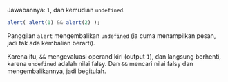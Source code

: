 Jawabannya: `1`, dan kemudian `undefined`.

```js run
alert( alert(1) && alert(2) );
```

Panggilan `alert` mengembalikan `undefined` (ia cuma menampilkan pesan, jadi tak ada kembalian berarti).

Karena itu, `&&` mengevaluasi operand kiri (output `1`), dan langsung berhenti, karena `undefined` adalah nilai falsy. 
Dan `&&` mencari nilai falsy dan mengembalikannya, jadi begitulah.

